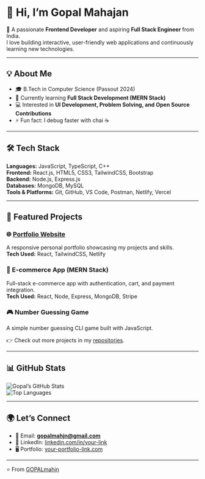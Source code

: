 # 👋 Hi, I’m Gopal Mahajan  

🚀 A passionate **Frontend Developer** and aspiring **Full Stack Engineer** from India.  
I love building interactive, user-friendly web applications and continuously learning new technologies.  

---

## 💡 About Me  
- 🎓 B.Tech in Computer Science (Passout 2024)  
- 🌱 Currently learning **Full Stack Development (MERN Stack)**  
- 💻 Interested in **UI Development, Problem Solving, and Open Source Contributions**  
- ⚡ Fun fact: I debug faster with chai ☕  

---

## 🛠️ Tech Stack  
**Languages:** JavaScript, TypeScript, C++  
**Frontend:** React.js, HTML5, CSS3, TailwindCSS, Bootstrap  
**Backend:** Node.js, Express.js  
**Databases:** MongoDB, MySQL  
**Tools & Platforms:** Git, GitHub, VS Code, Postman, Netlify, Vercel  

---

## 📌 Featured Projects  

### 🌐 [Portfolio Website](https://your-live-link.com)  
A responsive personal portfolio showcasing my projects and skills.  
**Tech Used:** React, TailwindCSS, Netlify  

### 🛒 E-commerce App (MERN Stack)  
Full-stack e-commerce app with authentication, cart, and payment integration.  
**Tech Used:** React, Node, Express, MongoDB, Stripe  

### 🎮 Number Guessing Game  
A simple number guessing CLI game built with JavaScript.  

👉 Check out more projects in my [repositories](https://github.com/GOPALmahjn?tab=repositories).  

---

## 📊 GitHub Stats  

![Gopal’s GitHub Stats](https://github-readme-stats.vercel.app/api?username=GOPALmahjn&show_icons=true&theme=tokyonight)  
![Top Languages](https://github-readme-stats.vercel.app/api/top-langs/?username=GOPALmahjn&layout=compact&theme=tokyonight)  

---

## 🌍 Let’s Connect  
- 📧 Email: **gopalmahjn@gmail.com**  
- 💼 LinkedIn: [linkedin.com/in/your-link](https://linkedin.com)  
- 🖥️ Portfolio: [your-portfolio-link.com](https://)  

---
⭐️ From [GOPALmahjn](https://github.com/GOPALmahjn)
